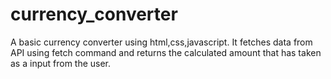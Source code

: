 # currency_converter
A basic currency converter using html,css,javascript.
It fetches data from API using fetch command and returns the calculated amount that has taken as a input from the user.
